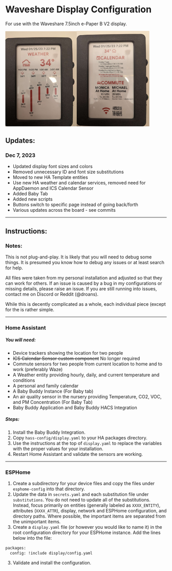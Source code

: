 # Waveshare Display Configuration
For use with the Waveshare 7.5inch e-Paper B V2 display.

<img src="static/weather.jpeg" alt="Example of Weather Display Screen Tab" width="44.2%"/><img src="static/calendar.jpeg" alt="Example of Calendar Display Screen Tab" width="45%"/>

## Updates:
### Dec 7, 2023
* Updated display font sizes and colors
* Removed unnecessary ID and font size substitutions
* Moved to new HA Template entities
* Use new HA weather and calendar services, removed need for AppDaemon and ICS Calendar Sensor
* Added Baby Tab
* Added new scripts
* Buttons switch to specific page instead of going back/forth
* Various updates across the board - see commits
---

## Instructions:

### Notes:
This is not plug-and-play. It is likely that you will need to debug some things. It is presumed you know how to debug any issues or at least search for help.

All files were taken from my personal installation and adjusted so that they can work for others. If an issue is caused by a bug in my configurations or missing details, please raise an issue. If you are still running into issues, contact me on Discord or Reddit (@droans). 

While this is decently complicated as a whole, each individual piece (except for the is rather simple. 

---

###   Home Assistant

#####   You will need:
* Device trackers showing the location for two people
* ~~ICS Calendar Sensor custom component~~ No longer required
* Commute sensors for two people from current location to home and to work (preferably Waze)
* A Weather entity providing hourly, daily, and current temperature and conditions
* A personal and family calendar
* A Baby Buddy Instance (For Baby tab)
* An air quality sensor in the nursery providing Temperature, CO2, VOC, and PM Concentration (For Baby Tab)
* Baby Buddy Application and Baby Buddy HACS Integration

#####  Steps:

1. Install the Baby Buddy Integration.
2. Copy `hass-config/display.yaml` to your HA packages directory.
3. Use the instructions at the top of `display.yaml` to replace the variables with the proper values for your installation.
4. Restart Home Assistant and validate the sensors are working. 

---
###   ESPHome

1. Create a subdirectory for your device files and copy the files under `esphome-config` into that directory.
2. Update the data in `secrets.yaml` and each substitution file under `substitutions`. You do not need to update all of the substitutions. Instead, focus primarily on entities (generally labeled as `XXXX_ENTITY`), attributes (`XXXX_ATTR`), display, network and ESPHome configuration, and directory paths. Where possible, the important items are separated from the unimportant items. 
3. Create a `display.yaml` file (or however you would like to name it) in the root configuration directory for your ESPHome instance. Add the lines below into the file:

```
packages:
  config: !include display/config.yaml
```

3. Validate and install the configuration. 